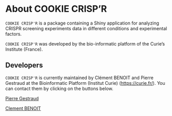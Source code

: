 About COOKIE CRISP’R
====================

`COOKIE CRISP'R` is a package containing a Shiny application for
analyzing CRISPR screening experiments data in different conditions and
experimental factors.

`COOKIE CRISP'R` was developed by the bio-informatic platform of the
Curie’s Institute (France).

Developers
----------

`COOKIE CRISP'R` is currently maintained by Clément BENOIT and Pierre
Gestraud at the Bioinformatic Platform (Institut Curie)
(<a href="https://curie.fr/" class="uri">https://curie.fr/</a>). You can
contact them by clicking on the buttons below.

<a href="mailto:mailto:pierre.gestraud@curie.fr?subject=[COOKIE CRISP'R_feedback]" class="btn btn-primary">Pierre
Gestraud</a>

<a href="mailto:mailto:clement.benoit@curie.fr?subject=[COOKIE CRISP'R_feedback]" class="btn btn-primary">Clement
BENOIT</a>
